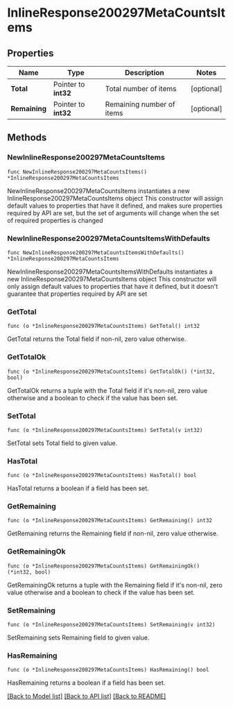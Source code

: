 # InlineResponse200297MetaCountsItems

## Properties

Name | Type | Description | Notes
------------ | ------------- | ------------- | -------------
**Total** | Pointer to **int32** | Total number of items | [optional] 
**Remaining** | Pointer to **int32** | Remaining number of items | [optional] 

## Methods

### NewInlineResponse200297MetaCountsItems

`func NewInlineResponse200297MetaCountsItems() *InlineResponse200297MetaCountsItems`

NewInlineResponse200297MetaCountsItems instantiates a new InlineResponse200297MetaCountsItems object
This constructor will assign default values to properties that have it defined,
and makes sure properties required by API are set, but the set of arguments
will change when the set of required properties is changed

### NewInlineResponse200297MetaCountsItemsWithDefaults

`func NewInlineResponse200297MetaCountsItemsWithDefaults() *InlineResponse200297MetaCountsItems`

NewInlineResponse200297MetaCountsItemsWithDefaults instantiates a new InlineResponse200297MetaCountsItems object
This constructor will only assign default values to properties that have it defined,
but it doesn't guarantee that properties required by API are set

### GetTotal

`func (o *InlineResponse200297MetaCountsItems) GetTotal() int32`

GetTotal returns the Total field if non-nil, zero value otherwise.

### GetTotalOk

`func (o *InlineResponse200297MetaCountsItems) GetTotalOk() (*int32, bool)`

GetTotalOk returns a tuple with the Total field if it's non-nil, zero value otherwise
and a boolean to check if the value has been set.

### SetTotal

`func (o *InlineResponse200297MetaCountsItems) SetTotal(v int32)`

SetTotal sets Total field to given value.

### HasTotal

`func (o *InlineResponse200297MetaCountsItems) HasTotal() bool`

HasTotal returns a boolean if a field has been set.

### GetRemaining

`func (o *InlineResponse200297MetaCountsItems) GetRemaining() int32`

GetRemaining returns the Remaining field if non-nil, zero value otherwise.

### GetRemainingOk

`func (o *InlineResponse200297MetaCountsItems) GetRemainingOk() (*int32, bool)`

GetRemainingOk returns a tuple with the Remaining field if it's non-nil, zero value otherwise
and a boolean to check if the value has been set.

### SetRemaining

`func (o *InlineResponse200297MetaCountsItems) SetRemaining(v int32)`

SetRemaining sets Remaining field to given value.

### HasRemaining

`func (o *InlineResponse200297MetaCountsItems) HasRemaining() bool`

HasRemaining returns a boolean if a field has been set.


[[Back to Model list]](../README.md#documentation-for-models) [[Back to API list]](../README.md#documentation-for-api-endpoints) [[Back to README]](../README.md)


